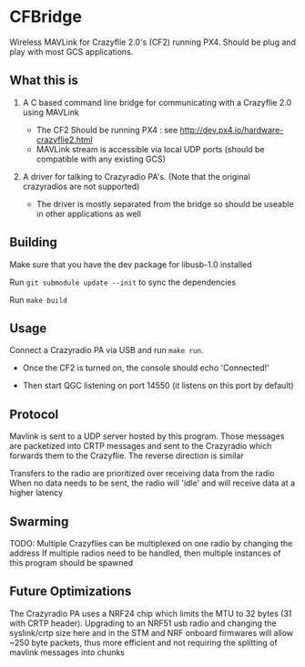CFBridge
========

Wireless MAVLink for Crazyflie 2.0's (CF2) running PX4. Should be plug and play with most GCS applications.


What this is
------------

1. A C based command line bridge for communicating with a Crazyflie 2.0 using MAVLink
	- The CF2 Should be running PX4 : see http://dev.px4.io/hardware-crazyflie2.html
	- MAVLink stream is accessible via local UDP ports (should be compatible with any existing GCS)

2. A driver for talking to Crazyradio PA's. (Note that the original crazyradios are not supported)
	- The driver is mostly separated from the bridge so should be useable in other applications as well


Building
--------

Make sure that you have the dev package for libusb-1.0 installed

Run `git submodule update --init` to sync the dependencies

Run `make build`


Usage
-----

Connect a Crazyradio PA via USB and run `make run`.

- Once the CF2 is turned on, the console should echo 'Connected!'

- Then start QGC listening on port 14550 (it listens on this port by default)


Protocol
--------

Mavlink is sent to a UDP server hosted by this program. Those messages are packetized into CRTP messages and sent to the Crazyradio which forwards them to the Crazyflie. The reverse direction is similar

Transfers to the radio are prioritized over receiving data from the radio
When no data needs to be sent, the radio will 'idle' and will receive data at
a higher latency


Swarming
--------

TODO: Multiple Crazyflies can be multiplexed on one radio by changing the address
If multiple radios need to be handled, then multiple instances of this program
should be spawned


Future Optimizations
-------------

The Crazyradio PA uses a NRF24 chip which limits the MTU to 32 bytes (31 with CRTP header). Upgrading to an NRF51 usb radio and changing the syslink/crtp size here and in the STM and NRF onboard firmwares will allow ~250 byte packets, thus more efficient and not requiring the splitting of mavlink messages into chunks
